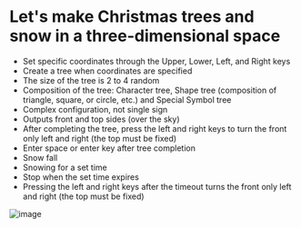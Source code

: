 # Let's make Christmas trees and snow in a three-dimensional space
- Set specific coordinates through the Upper, Lower, Left, and Right keys
- Create a tree when coordinates are specified
- The size of the tree is 2 to 4 random
- Composition of the tree: Character tree, Shape tree (composition of triangle, square, or circle, etc.) and Special Symbol tree
- Complex configuration, not single sign
- Outputs front and top sides (over the sky)
- After completing the tree, press the left and right keys to turn the front only left and right (the top must be fixed)
- Enter space or enter key after tree completion
- Snow fall
- Snowing for a set time
- Stop when the set time expires
- Pressing the left and right keys after the timeout turns the front only left and right (the top must be fixed)

![image](https://user-images.githubusercontent.com/53115254/93496585-5a884e80-f94a-11ea-91f3-3f008e6b2442.png)
